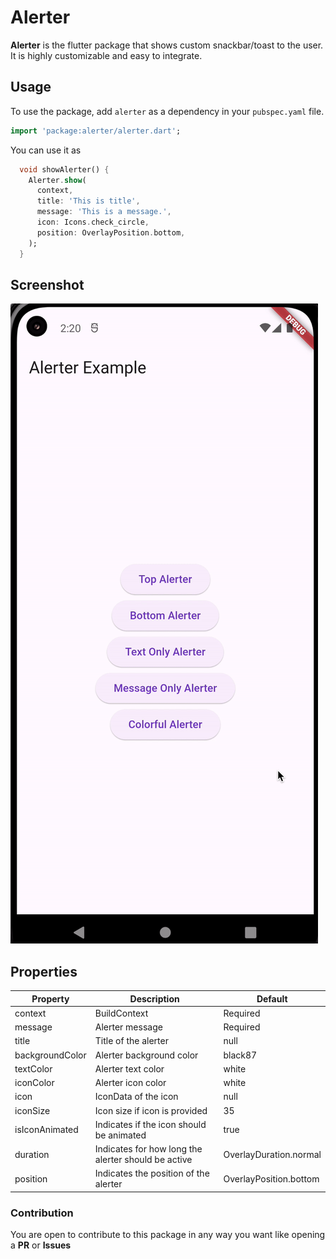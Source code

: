 # Alerter
**Alerter** is the flutter package that shows custom snackbar/toast to the user. It is highly customizable and easy to integrate.  


## Usage

To use the package, add `alerter` as a dependency in your `pubspec.yaml` file.

```dart
import 'package:alerter/alerter.dart';
```

You can use it as

```dart
  void showAlerter() {
    Alerter.show(
      context,
      title: 'This is title',
      message: 'This is a message.',
      icon: Icons.check_circle,
      position: OverlayPosition.bottom,
    );
  }
```


## Screenshot
![alerter](https://github.com/imsujan276/alerter/blob/main/screenshots/alerter.gif)


## Properties

Property | Description | Default
--------|------------|------------
context | BuildContext | Required
message | Alerter message | Required
title | Title of the alerter | null
backgroundColor | Alerter background color | black87
textColor | Alerter text color | white
iconColor | Alerter icon color | white
icon | IconData of the icon | null
iconSize  | Icon size if icon is provided | 35
isIconAnimated | Indicates if the icon should be animated  |  true
duration  |  Indicates for how long the alerter should be active  |  OverlayDuration.normal
position  |  Indicates the position of the alerter  |  OverlayPosition.bottom


### Contribution
You are open to contribute to this package in any way you want like opening a **PR** or **Issues**

